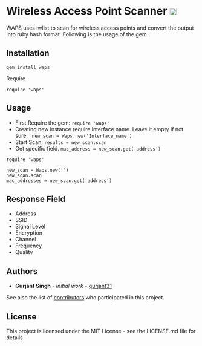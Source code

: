 # Wireless Access Point Scanner <a href="https://badge.fury.io/rb/waps"><img src="https://badge.fury.io/rb/waps.svg" alt="Gem Version" height="18"></a>

WAPS uses iwlist to scan for wireless access points and convert the output into ruby hash format. Following is the usage of the gem.

## Installation

```
gem install waps
```
Require

```
require 'waps'
```

## Usage

* First Require the gem: ``` require 'waps' ```
* Creating new instance require interface name. Leave it empty if not sure. ``` new_scan = Waps.new('Interface_name')```
* Start Scan. ```results = new_scan.scan``` 
* Get specific field. ``` mac_address = new_scan.get('address') ```

```
require 'waps'

new_scan = Waps.new('')
new_scan.scan
mac_addresses = new_scan.get('address')
```

## Response Field

* Address
* SSID
* Signal Level
* Encryption
* Channel
* Frequency
* Quality

## Authors

* **Gurjant Singh** - *Initial work* - [gurjant31](https://github.com/gurjant31)

See also the list of [contributors](https://github.com/gurjant31/waps/contributors) who participated in this project.

## License

This project is licensed under the MIT License - see the LICENSE.md file for details
